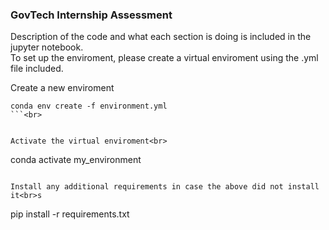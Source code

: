 ### GovTech Internship Assessment

Description of the code and what each section is doing is included in the jupyter notebook.<br>
To set up the enviroment, please create a virtual enviroment using the .yml file included.<br>

Create a new enviroment<br>
```
conda env create -f environment.yml
```<br>


Activate the virtual enviroment<br>
```
conda activate my_environment
```<br>

Install any additional requirements in case the above did not install it<br>s
```
pip install -r requirements.txt
```